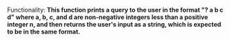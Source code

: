 Functionality: **This function prints a query to the user in the format "? a b c d" where a, b, c, and d are non-negative integers less than a positive integer n, and then returns the user's input as a string, which is expected to be in the same format.**